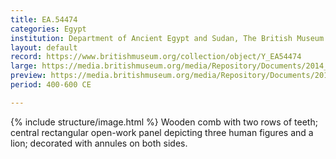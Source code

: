 ```yaml
---
title: EA.54474
categories: Egypt
institution: Department of Ancient Egypt and Sudan, The British Museum
layout: default
record: https://www.britishmuseum.org/collection/object/Y_EA54474
large: https://media.britishmuseum.org/media/Repository/Documents/2014_11/4_19/19c444a9_6e58_4974_a4ca_a3d9013d815d/mid_01188823_001.jpg
preview: https://media.britishmuseum.org/media/Repository/Documents/2014_11/4_19/19c444a9_6e58_4974_a4ca_a3d9013d815d/small_01188823_001.jpg
period: 400-600 CE

---
```

{% include structure/image.html %}
Wooden comb with two rows of teeth; central rectangular open-work panel depicting three human figures and a lion; decorated with annules on both sides.
